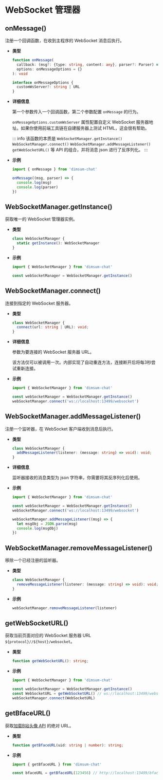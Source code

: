 # WebSocket 管理器

## onMessage()

注册一个回调函数，在收到主程序的 WebSocket 消息后执行。

- **类型**

  ```ts
  function onMessage(
    callback: (msg?: {type: string, content: any}, parser?: Parser) => void,
    options: onMessageOptions = {}
  ): void

  interface onMessageOptions {
    customWsServer?: string | URL
  }
  ```

- **详细信息**

  第一个参数传入一个回调函数，第二个参数配置 `onMessage` 的行为。

  `onMessageOptions.customWsServer` 属性配置自定义 WebSocket 服务器地址。如果你使用前端工具链在自建服务器上测试 HTML，这会很有帮助。
  
  ::: info
  该函数的本质是 `WebSocketManager.getInstance()` `WebSocketManager.connect()` `WebSocketManager.addMessageListener()` `getWebSocketURL()` 等 API 的组合，并将消息 json 进行了反序列化。
  :::

- **示例**

  ```js
  import { onMessage } from 'dimsum-chat'

  onMessage((msg, parser) => {
    console.log(msg)
    console.log(parser)
  })
  ```


## WebSocketManager.getInstance()

获取唯一的 WebSocket 管理器实例。

- **类型**

  ```ts
  class WebSocketManager {
    static getInstance(): WebSocketManager
  }
  ```

- **示例**

  ```js
  import { WebSocketManager } from 'dimsum-chat'

  const webSocketManager = WebSocketManager.getInstance()
  ```

## WebSocketManager.connect()

连接到指定的 WebSocket 服务器。

- **类型**

  ```ts
  class WebSocketManager {
    connect(url: string | URL): void;
  }
  ```

- **详细信息**

  参数为要连接的 WebSocket 服务器 URL。

  该方法仅可以被调用一次。内部实现了自动重连方法，连接断开后将每3秒尝试重新连接。

- **示例**

  ```js
  import { WebSocketManager } from 'dimsum-chat'

  const webSocketManager = WebSocketManager.getInstance()
  webSocketManager.connect('ws://localhost:13499/websocket')
  ```

## WebSocketManager.addMessageListener()

注册一个监听器，在 WebSocket 客户端收到消息后执行。

- **类型**

  ```ts
  class WebSocketManager {
    addMessageListener(listener: (message: string) => void): void;
  }
  ```

- **详细信息**

  监听器接收的消息类型为 json 字符串，你需要将其反序列化后使用。

- **示例**

  ```js
  import { WebSocketManager } from 'dimsum-chat'

  const webSocketManager = WebSocketManager.getInstance()
  webSocketManager.connect('ws://localhost:13499/websocket')

  webSocketManager.addMessageListener((msg) => {
    let msgObj = JSON.parse(msg)
    console.log(msgObj)
  })
  ```

## WebSocketManager.removeMessageListener()

移除一个已经注册的监听器。

- **类型**

  ```ts
  class WebSocketManager {
    removeMessageListener(listener: (message: string) => void): void;
  }
  ```

- **示例**

  ```js
  webSocketManager.removeMessageListener(listener)
  ```

## getWebSocketURL()

获取当前页面对应的 WebSocket 服务器 URL `${protocol}//${host}/websocket`。

- **类型**

  ```ts
  function getWebSocketURL(): string;
  ```

- **示例**

  ```js
  import { WebSocketManager } from 'dimsum-chat'

  const webSocketManager = WebSocketManager.getInstance()
  const WebSocketURL = getWebSocketURL() // ws://localhost:13499/websocket
  webSocketManager.connect(WebSocketURL)
  ```

## getBfaceURL()

获取[加载B站头像 API](./general.md#bface) 的绝对 URL。

- **类型**

  ```ts
  function getBfaceURL(uid: string | number): string;
  ```

- **示例**

  ```js
  import { getBfaceURL } from 'dimsum-chat'

  const bfaceURL = getBfaceURL(123456) // http://localhost:13499/bface/123456
  ```